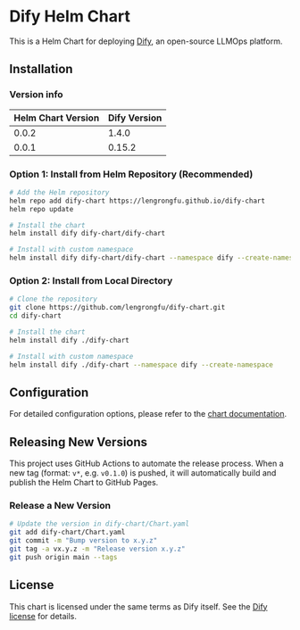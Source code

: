 # Dify Helm Chart

This is a Helm Chart for deploying [Dify](https://dify.ai/), an open-source LLMOps platform.

## Installation

### Version info
| Helm Chart Version | Dify Version | 
|--------------------|--------------|
| 0.0.2              | 1.4.0        |
| 0.0.1              | 0.15.2       |


### Option 1: Install from Helm Repository (Recommended)

```bash
# Add the Helm repository
helm repo add dify-chart https://lengrongfu.github.io/dify-chart
helm repo update

# Install the chart
helm install dify dify-chart/dify-chart

# Install with custom namespace
helm install dify dify-chart/dify-chart --namespace dify --create-namespace
```

### Option 2: Install from Local Directory

```bash
# Clone the repository
git clone https://github.com/lengrongfu/dify-chart.git
cd dify-chart

# Install the chart
helm install dify ./dify-chart

# Install with custom namespace
helm install dify ./dify-chart --namespace dify --create-namespace
```

## Configuration

For detailed configuration options, please refer to the [chart documentation](./dify-chart/README.md).

## Releasing New Versions

This project uses GitHub Actions to automate the release process. When a new tag (format: `v*`, e.g. `v0.1.0`) is pushed, it will automatically build and publish the Helm Chart to GitHub Pages.

### Release a New Version

```bash
# Update the version in dify-chart/Chart.yaml
git add dify-chart/Chart.yaml
git commit -m "Bump version to x.y.z"
git tag -a vx.y.z -m "Release version x.y.z"
git push origin main --tags
```

## License

This chart is licensed under the same terms as Dify itself. See the [Dify license](https://github.com/langgenius/dify/blob/main/LICENSE) for details. 